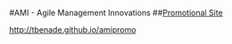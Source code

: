 #AMI - Agile Management Innovations
##[Promotional Site](http://tbenade.github.io/amipromo)

http://tbenade.github.io/amipromo

